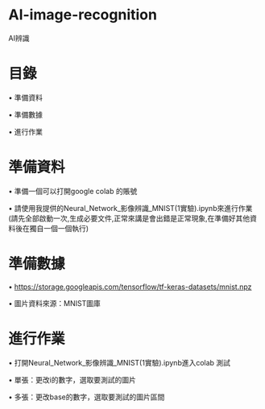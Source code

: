 # AI-image-recognition
AI辨識
# 目錄
• 準備資料

• 準備數據

• 進行作業

# 準備資料 
• 準備一個可以打開google colab 的賬號

• 請使用我提供的Neural_Network_影像辨識_MNIST(1實驗).ipynb來進行作業
(請先全部啟動一次,生成必要文件,正常來講是會出錯是正常現象,在準備好其他資料後在獨自一個一個執行)
# 準備數據
• https://storage.googleapis.com/tensorflow/tf-keras-datasets/mnist.npz

• 圖片資料來源：MNIST圖庫
# 進行作業

• 打開Neural_Network_影像辨識_MNIST(1實驗).ipynb進入colab 測試

• 單張：更改i的數字，選取要測試的圖片

• 多張：更改base的數字，選取要測試的圖片區間
